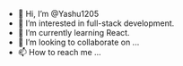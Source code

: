 - 👋 Hi, I’m @Yashu1205
- 👀 I’m interested in full-stack development.
- 🌱 I’m currently learning React.
- 💞️ I’m looking to collaborate on ...
- 📫 How to reach me ...

<!---
Yashu1205/Yashu1205 is a ✨ special ✨ repository because its `README.md` (this file) appears on your GitHub profile.
You can click the Preview link to take a look at your changes.
--->
